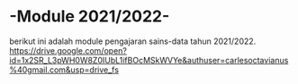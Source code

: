 #  -Module 2021/2022-

berikut ini adalah module pengajaran sains-data tahun 2021/2022. 
[https://drive.google.com/open?id=1x2SR_L3pWH0W8Z0IUbL1ifBOcMSkWVYe&authuser=carlesoctavianus%40gmail.com&usp=drive_fs ](https://drive.google.com/open?id=1x2SR_L3pWH0W8Z0IUbL1ifBOcMSkWVYe&authuser=carlesoctavianus%40gmail.com&usp=drive_fs)
